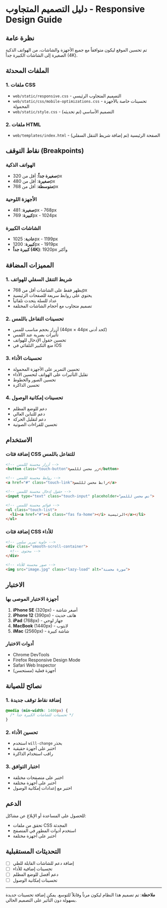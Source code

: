 # دليل التصميم المتجاوب - Responsive Design Guide

## نظرة عامة
تم تحسين الموقع ليكون متوافقاً مع جميع الأجهزة والشاشات، من الهواتف الذكية الصغيرة إلى الشاشات الكبيرة جداً (4K).

## الملفات المحدثة

### 1. ملفات CSS
- `web/static/responsive.css` - التصميم المتجاوب الرئيسي
- `web/static/css/mobile-optimizations.css` - تحسينات خاصة بالأجهزة المحمولة
- `web/static/style.css` - التصميم الأساسي (تم تحديثه)

### 2. ملفات HTML
- `web/templates/index.html` - الصفحة الرئيسية (تم إضافة شريط التنقل السفلي)

## نقاط التوقف (Breakpoints)

### الهواتف الذكية
- **صغيرة جداً**: أقل من 320px
- **صغيرة**: أقل من 480px
- **متوسطة**: أقل من 768px

### الأجهزة اللوحية
- **صغيرة**: 481px - 768px
- **كبيرة**: 769px - 1024px

### الشاشات الكبيرة
- **عادية**: 1025px - 1199px
- **كبيرة**: 1200px - 1919px
- **كبيرة جداً (4K)**: 1920px وأكثر

## المميزات المضافة

### 1. شريط التنقل السفلي للهواتف
- يظهر فقط على الشاشات أقل من 768px
- يحتوي على روابط سريعة للصفحات الرئيسية
- عداد للسلة يتحدث تلقائياً
- تصميم متجاوب مع أحجام الشاشات المختلفة

### 2. تحسينات التفاعل باللمس
- أزرار بحجم مناسب للمس (44px × 44px كحد أدنى)
- تأثيرات بصرية عند اللمس
- تحسين حقول الإدخال للهواتف
- منع التكبير التلقائي في iOS

### 3. تحسينات الأداء
- تحسين التمرير على الأجهزة المحمولة
- تقليل التأثيرات على الهواتف لتحسين الأداء
- تحسين الصور والخطوط
- تحسين الذاكرة

### 4. تحسينات إمكانية الوصول
- دعم للوضع المظلم
- دعم للتباين العالي
- دعم لتقليل الحركة
- تحسين للقراءات الصوتية

## الاستخدام

### إضافة فئات CSS للتفاعل باللمس
```html
<!-- أزرار محسنة لللمس -->
<button class="touch-button">زر محسن لللمس</button>

<!-- روابط محسنة لللمس -->
<a href="#" class="touch-link">رابط محسن لللمس</a>

<!-- حقول إدخال محسنة لللمس -->
<input type="text" class="touch-input" placeholder="نص محسن لللمس">

<!-- قوائم محسنة لللمس -->
<ul class="touch-list">
  <li><a href="#"><i class="fas fa-home"></i> الرئيسية</a></li>
</ul>
```

### إضافة فئات CSS للأداء
```html
<!-- حاوية تمرير سلس -->
<div class="smooth-scroll-container">
  <!-- محتوى -->
</div>

<!-- صور محسنة للأداء -->
<img src="image.jpg" class="lazy-load" alt="صورة محسنة">
```

## الاختبار

### أجهزة الاختبار الموصى بها
1. **iPhone SE** (320px) - أصغر شاشة
2. **iPhone 12** (390px) - هاتف حديث
3. **iPad** (768px) - جهاز لوحي
4. **MacBook** (1440px) - لابتوب
5. **iMac** (2560px) - شاشة كبيرة

### أدوات الاختبار
- Chrome DevTools
- Firefox Responsive Design Mode
- Safari Web Inspector
- أجهزة فعلية (مستحسن)

## نصائح للصيانة

### 1. إضافة نقاط توقف جديدة
```css
@media (min-width: 1400px) {
  /* تحسينات للشاشات الكبيرة جداً */
}
```

### 2. تحسين الأداء
- استخدم `will-change` بحذر
- اختبر على أجهزة حقيقية
- راقب استخدام الذاكرة

### 3. اختبار التوافق
- اختبر على متصفحات مختلفة
- اختبر على أجهزة مختلفة
- اختبر مع إعدادات إمكانية الوصول

## الدعم

للحصول على المساعدة أو الإبلاغ عن مشاكل:
- تحقق من ملفات CSS المحدثة
- استخدم أدوات المطور في المتصفح
- اختبر على أجهزة مختلفة

## التحديثات المستقبلية

- [ ] إضافة دعم للشاشات القابلة للطي
- [ ] تحسينات إضافية للأداء
- [ ] دعم أفضل للوضع المظلم
- [ ] تحسينات إمكانية الوصول

---

**ملاحظة**: تم تصميم هذا النظام ليكون مرناً وقابلاً للتوسع. يمكن إضافة تحسينات جديدة بسهولة دون التأثير على التصميم الحالي.
